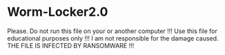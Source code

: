 # Worm-Locker2.0
Please. Do not run this file on your or another computer !!! Use this file for educational purposes only !!! I am not responsible for the damage caused. THE FILE IS INFECTED BY RANSOMWARE !!!
